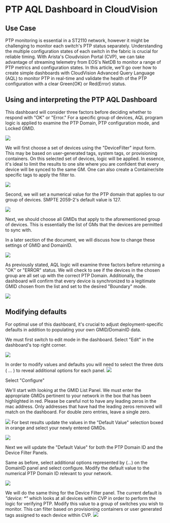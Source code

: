 # PTP AQL Dashboard in CloudVision


## Use Case

PTP monitoring is essential in a ST2110 network, however it might be challenging to monitor each switch's PTP status separately. Understanding the multiple configuration states of each switch in the fabric is crucial for reliable timing. With Arista's Cloudvision Portal (CVP), we can take advantage of streaming telemetry from EOS's NetDB to monitor a range of PTP metrics and configuration states. In this article, we'll go over how to create simple dashboards with CloudVision Advanced Query Language (AQL) to monitor PTP in real-time and validate the health of the PTP configuration with a clear Green(OK) or Red(Error) status.

## Using and interpreting the PTP AQL Dashboard

This dashboard will consider three factors before deciding whether to respond with "OK" or "Error." For a specific group of devices, AQL program logic is applied to examine the PTP Domain, PTP configuration mode, and Locked GMID.

 ![](./static/1.jpg)

 We will first choose a set of devices using the "DeviceFilter" input form. This may be based on user-generated tags, system tags, or provisioning containers. On this selected set of devices, logic will be applied. In essence, it's ideal to limit the results to one site where you are confident that every device will be synced to the same GM. One can also create a Container/site specific tags to apply the filter to.

![](./static/2.jpg)

 Second, we will set a numerical value for the PTP domain that applies to our group of devices. SMPTE 2059-2's default value is 127.

![](./static/3.jpg)

 Next, we should choose all GMIDs that apply to the aforementioned group of devices. This is essentially the list of GMs that the devices are permitted to sync with.

In a later section of the document, we will discuss how to change these settings of GMID and DomainID.

![](./static/4.jpg)


 As previously stated, AQL logic will examine three factors before returning a "OK" or "ERROR" status. We will check to see if the devices in the chosen group are all set up with the correct PTP Domain. Additionally, the dashboard will confirm that every device is synchronized to a legitimate GMID chosen from the list and set to the desired "Boundary" mode.

![](./static/5.jpg)

## Modifying defaults

For optimal use of this dashboard, it's crucial to adjust deployment-specific defaults in addition to populating your own GMID/DomainID data.

We must first switch to edit mode in the dashboard. Select "Edit" in the dashboard's top right corner.

![](./static/6.jpg)

In order to modify values and defaults you will need to select the three dots ( … ) to reveal additional options for each panel.
![](./static/7.jpg)

Select "Configure"

We'll start with looking at the GMID List Panel. We must enter the appropriate GMIDs pertinent to your network in the box that has been highlighted in red. Please be careful not to have any leading zeros in the mac address. Only addresses that have had the leading zeros removed will match on the dashboard. For double zero entries, leave a single zero.

![](./static/8.jpg)
 For best results update the values in the "Default Value" selection boxed in orange and select your newly entered GMIDs.

![](./static/11.jpg)

 Next we will update the "Default Value" for both the PTP Domain ID and the Device Filter Panels.

 Same as before, select additional options represented by (…) on the DomainID panel and select configure. Modify the default value to the numerical PTP Domain ID relevant to your network.

![](./static/9.jpg)




 We will do the same thing for the Device Filter panel. The current default is _"device: \*"_ which looks at all devices within CVP in order to perform the logic for verifying PTP. Modify this value to a group of switches you wish to monitor. This can filter based on provisioning containers or user generated tags assigned to each device within CVP.
![](./static/10.jpg)

